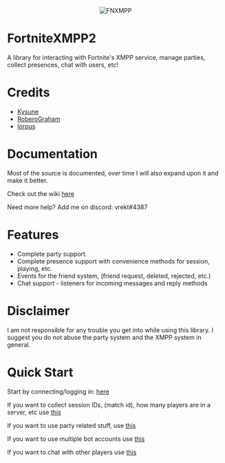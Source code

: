 <p align="center">
  <img src="https://i.imgur.com/xmvIXPz.jpg" alt="FNXMPP"/>
</p>


# FortniteXMPP2
A library for interacting with Fortnite's XMPP service, manage parties, collect presences, chat with users, etc!

# Credits
- [Kysune](https://github.com/SzymonLisowiec)
- [RoberoGraham](https://github.com/RobertoGraham/fortnite-2)
- [lorpus](https://github.com/lorpus/fnpaktrack)

# Documentation

Most of the source is documented, over time I will also expand upon it and make it better.

Check out the wiki [here](https://github.com/Vrekt/FortniteXMPP2/wiki)

Need more help? Add me on discord: vrekt#4387

# Features
  - Complete party support.
  - Complete presence support with convenience methods for session, playing, etc.
  - Events for the friend system, (friend request, deleted, rejected, etc.)
  - Chat support - listeners for incoming messages and reply methods

# Disclaimer
I am not responsible for any trouble you get into while using this library. I suggest you do not abuse the party system and the XMPP system in general.

# Quick Start

Start by connecting/logging in: [here](https://github.com/Vrekt/FortniteXMPP2/wiki/Initialization-and-connecting-to-the-XMPP-service.)

If you want to collect session IDs, (match id), how many players are in a server, etc use [this](https://github.com/Vrekt/FortniteXMPP2/wiki/Presences)

If you want to use party related stuff, use [this](https://github.com/Vrekt/FortniteXMPP2/wiki/Parties)

If you want to use multiple bot accounts use [this](https://github.com/Vrekt/FortniteXMPP2/wiki/Using-the-Multiple-Accounts-Provider)

If you want to chat with other players use [this](https://github.com/Vrekt/FortniteXMPP2/wiki/Chatting)
